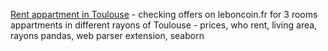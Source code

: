 <a href="https://github.com/EkaterinaTerentyeva/data_analyst_portfolio/blob/main/Rent%20apartment%20Toulouse.ipynb">Rent appartment in Toulouse</a> - checking offers on leboncoin.fr for 3 rooms appartments in different rayons of Toulouse - prices, who rent, living area, rayons pandas, web parser extension, seaborn

